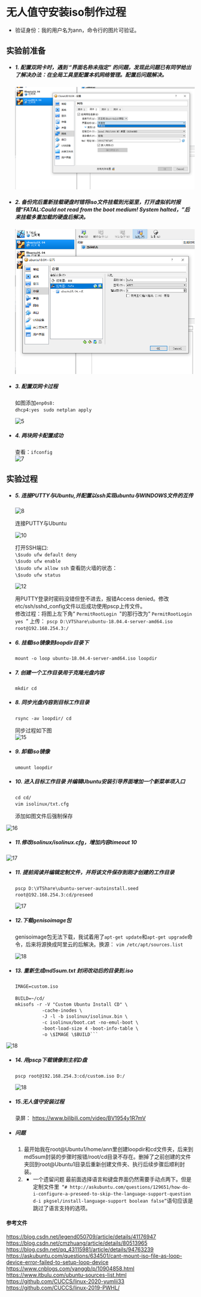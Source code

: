 # 无人值守安装iso制作过程
* 验证身份：我的用户名为ann，命令行的图片可验证。
## 实验前准备
* ##### 1.	配置双网卡时，遇到 “界面名称未指定” 的问题，发现此问题已有同学给出了解决办法：在全局工具里配置本机网络管理。配置后问题解决。
  
  ![1](./image/网卡设置.png)

* ##### 2. 备份完后重新挂载硬盘时错将iso文件挂载到光驱里，打开虚拟机时报错“FATAL:Could not read from the boot medium! System halted，”后来挂载多重加载的硬盘后解决。
   ![4](./image/硬盘装载.png)

* ##### 3. 配置双网卡过程
  
   如图添加```enp0s8:```  
   ```dhcp4:yes ``` 
   ```sudo netplan apply```


   ![5](./image/网卡配置.png)
   

* ##### 4. 两块网卡配置成功
   查看：```ifconfig```  
  ![7](./image/网卡页面.png)

## 实验过程
* ##### 5. 连接PUTTY与Ubuntu,并配置以ssh实现ubuntu与WINDOWS文件的互传

  ![8](./image/配置PUTTY.png)
     
     连接PUTTY与Ubuntu

  ![10](./image/配置SSH.png)
    
    打开SSH端口:    
  ```\$sudo ufw default deny```  
  ```\$sudo ufw enable```  
  ```\$sudo ufw allow ssh```
  查看防火墙的状态：  
   ```\$sudo ufw status```

  
  ![12](./image/登录修改.png)
    
    用PUTTY登录时密码没错但登不进去，报错Access denied。修改etc/ssh/sshd_config文件以后成功使用pscp上传文件。  
  修改过程：将图上左下角“ ```PermitRootLogin ```"的那行改为“ ```PermitRootLogin yes ```”
  上传：
   ``` pscp D:\VTShare\ubuntu-18.04.4-server-amd64.iso root@192.168.254.3:/ ``` 

* ##### 6. 挂载iso镜像到loopdir目录下  
  ```mount -o loop ubuntu-18.04.4-server-amd64.iso loopdir ```   

* ##### 7. 创建一个工作目录用于克隆光盘内容
  ```mkdir cd ```   

* ##### 8. 同步光盘内容到目标工作目录  

  ```rsync -av loopdir/ cd```  
  
  同步过程如下图  
  ![15](./image/内容同步.png)  

* ##### 9.  卸载iso镜像
  ```umount loopdir```  

* ##### 10. 进入目标工作目录 并编辑Ubuntu安装引导界面增加一个新菜单项入口  

  ```cd cd/```   
  ```vim isolinux/txt.cfg```  
  
  添加如图文件后强制保存

![16](./image/增加入口.png)

* ##### 11.修改isolinux/isolinux.cfg，增加内容timeout 10  

![17](./image/添加步骤.png)  

* ##### 11. 提前阅读并编辑定制文件，并将该文件保存到刚才创建的工作目录  

  ```pscp D:\VTShare\ubuntu-server-autoinstall.seed root@192.168.254.3:cd/preseed```  
  
  ![17](./image/传送文件.png)  

* ##### 12.下载genisoimage包
  genisoimage包无法下载，我试着用了```apt-get update```和```apt-get upgrade```命令，后来将源换成阿里云的后解决。换源：
  ```vim /etc/apt/sources.list```  
  
  ![18](./image/换源.png)  

* ##### 13. 重新生成md5sum.txt 封闭改动后的目录到.iso  
  ``` cd ~/cd && find . -type f -print0 | xargs -0 md5sum > md5sum.txt
  IMAGE=custom.iso  

  BUILD=~/cd/  
  mkisofs -r -V "Custom Ubuntu Install CD" \   
            -cache-inodes \ 
            -J -l -b isolinux/isolinux.bin \
            -c isolinux/boot.cat -no-emul-boot \
            -boot-load-size 4 -boot-info-table \
            -o \$IMAGE \$BUILD```
  
 ![18](./image/封闭目录.png)  

* ##### 14. 用pscp下载镜像到主机D盘  

  ```pscp root@192.168.254.3:cd/custom.iso D:/```  
    
    ![18](./image/镜像下载.png)  

* ##### 15.无人值守安装过程  
   录屏： https://www.bilibili.com/video/BV1954y1R7mV

* ##### 问题
    1. 最开始我在root@Ubuntu1/home/ann里创建loopdir和cd文件夹，后来到md5sum封装的步骤时报错/root/cd目录不存在。删掉了之前创建的文件夹回到root@Ubuntu1目录后重新创建文件夹、执行后续步骤后顺利封装。
    2. * 一个遗留问题
     最前面选择语言和键盘界面仍然需要手动点两下。但是定制文件里``` “# http://askubuntu.com/questions/129651/how-do-i-configure-a-preseed-to-skip-the-language-support-question d-i pkgsel/install-language-support boolean false”```语句应该是跳过了语言支持的选项。

#### 参考文件
https://blog.csdn.net/legend050709/article/details/41176947
https://blog.csdn.net/cmzhuang/article/details/80513965
https://blog.csdn.net/qq_43115981/article/details/94763239
https://askubuntu.com/questions/634501/cant-mount-iso-file-as-loop-device-error-failed-to-setup-loop-device  
https://www.cnblogs.com/yanggb/p/10904858.html  
https://www.itbulu.com/ubuntu-sources-list.html  
https://github.com/CUCCS/linux-2020-yumlii33  
https://github.com/CUCCS/linux-2019-PWHL/
